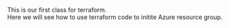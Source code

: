 This is our first class for terraform. 
<br>
Here we will see how to use terraform code to initite Azure resource group.

